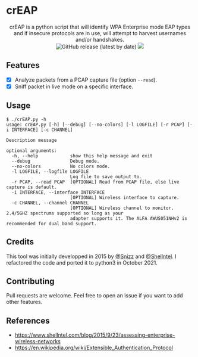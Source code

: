 # crEAP

<p align="center">
  crEAP is a python script that will identify WPA Enterprise mode EAP types and if insecure protocols are in use, will attempt to harvest usernames and/or handshakes. 
  <br>
  <img alt="GitHub release (latest by date)" src="https://img.shields.io/github/v/release/p0dalirius/crEAP">
  <a href="https://twitter.com/intent/follow?screen_name=podalirius_" title="Follow"><img src="https://img.shields.io/twitter/follow/podalirius_?label=Podalirius&style=social"></a>
  <br>
</p>


## Features

 - [x] Analyze packets from a PCAP capture file (option `--read`).
 - [x] Sniff packet in live mode on a specific interface.

## Usage

```
$ ./crEAP.py -h
usage: crEAP.py [-h] [--debug] [--no-colors] [-l LOGFILE] [-r PCAP] [-i INTERFACE] [-c CHANNEL]

Description message

optional arguments:
  -h, --help            show this help message and exit
  --debug               Debug mode.
  --no-colors           No colors mode.
  -l LOGFILE, --logfile LOGFILE
                        Log file to save output to.
  -r PCAP, --read PCAP  [OPTIONAL] Read from PCAP file, else live capture is default.
  -i INTERFACE, --interface INTERFACE
                        [OPTIONAL] Wireless interface to capture.
  -c CHANNEL, --channel CHANNEL
                        [OPTIONAL] Wireless channel to monitor. 2.4/5GHZ spectrums supported so long as your
                        adapter supports it. The ALFA AWUS051NHv2 is recommended for dual band support.

```

## Credits

This tool was initially developped in 2015 by [@Snizz](https://github.com/Snizz) and [@Shellntel](https://github.com/Shellntel). I refactored the code and ported it to python3 in October 2021.

## Contributing

Pull requests are welcome. Feel free to open an issue if you want to add other features.

## References
 - https://www.shellntel.com/blog/2015/9/23/assessing-enterprise-wireless-networks
 - https://en.wikipedia.org/wiki/Extensible_Authentication_Protocol
